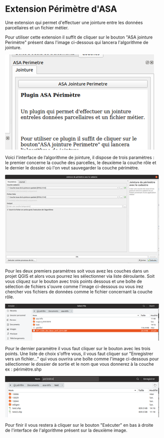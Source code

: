 # Extension Périmètre d'ASA

Une extension qui permet d'effectuer une jointure entre
les données parcellaires et un fichier métier.

Pour utiliser cette extension il suffit de cliquer sur le bouton
"ASA jointure Perimètre" présent dans l'image ci-dessous qui
lancera l'algorithme de jointure.

![panneauasa](perimetre_asa/resources/images/panneauasa.png)


Voici l'interface de l’algorithme de jointure, il dispose de
trois paramètres : le premier concerne la couche des parcelles,
le deuxième la couche rôle et le dernier le dossier où l'on
veut sauvegarder la couche périmètre.

![Algo](perimetre_asa/resources/images/algoasa.png)


Pour les deux premiers paramètres soit vous avez les couches dans
un projet QGIS et alors vous pourrez les sélectionner via liste
déroulante. Soit vous cliquez sur le bouton avec trois points dessous
et une boîte de sélection de fichiers s'ouvre comme l'image ci-dessous
ou vous irez chercher vos fichiers de données comme le
fichier concernant la couche rôle.

![panneauasa](perimetre_asa/resources/images/getFile.png)


Pour le dernier paramètre il vous faut cliquer sur le bouton
avec les trois points. Une liste de choix s'offre vous, il vous
faut cliquer sur "Enregistrer vers un fichier..." qui vous ouvrira
une boîte comme l'image ci-dessous pour sélectionner le dossier
de sortie et le nom que vous donnerez à la couche ex : périmètre.shp

![panneauasa](perimetre_asa/resources/images/getFolder.png)


Pour finir il vous restera à cliquer sur le bouton "Exécuter" en bas
à droite de l'interface de l'algorithme présent sur la deuxième image.
